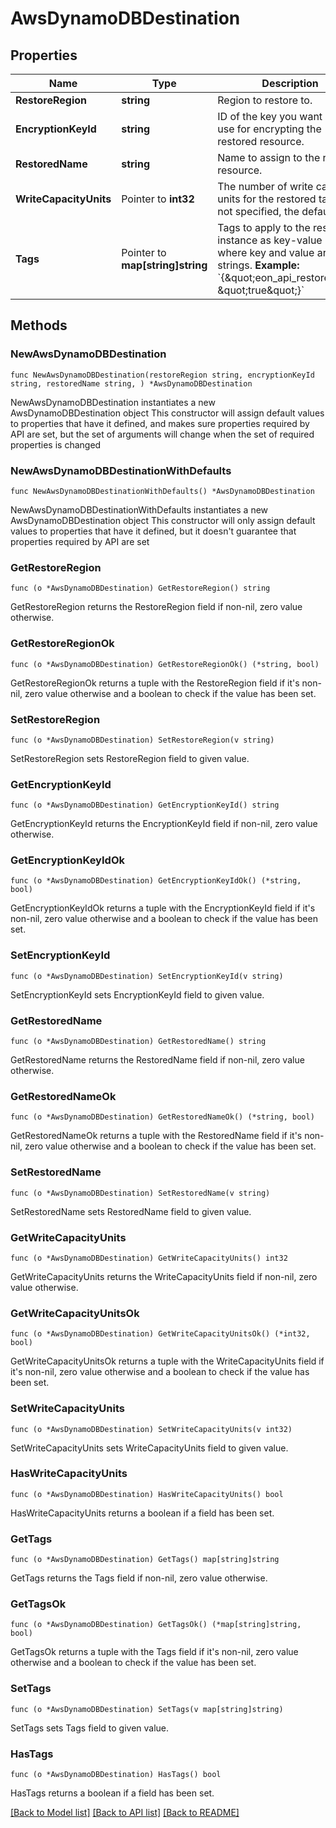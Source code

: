 # AwsDynamoDBDestination

## Properties

Name | Type | Description | Notes
------------ | ------------- | ------------- | -------------
**RestoreRegion** | **string** | Region to restore to. | 
**EncryptionKeyId** | **string** | ID of the key you want Eon to use for encrypting the restored resource. | 
**RestoredName** | **string** | Name to assign to the restored resource. | 
**WriteCapacityUnits** | Pointer to **int32** | The number of write capacity units for the restored table. If not specified, the default is 5. | [optional] 
**Tags** | Pointer to **map[string]string** | Tags to apply to the restored instance as key-value pairs, where key and value are both strings.  **Example:** &#x60;{\&quot;eon_api_restore\&quot;: \&quot;true\&quot;}&#x60;  | [optional] 

## Methods

### NewAwsDynamoDBDestination

`func NewAwsDynamoDBDestination(restoreRegion string, encryptionKeyId string, restoredName string, ) *AwsDynamoDBDestination`

NewAwsDynamoDBDestination instantiates a new AwsDynamoDBDestination object
This constructor will assign default values to properties that have it defined,
and makes sure properties required by API are set, but the set of arguments
will change when the set of required properties is changed

### NewAwsDynamoDBDestinationWithDefaults

`func NewAwsDynamoDBDestinationWithDefaults() *AwsDynamoDBDestination`

NewAwsDynamoDBDestinationWithDefaults instantiates a new AwsDynamoDBDestination object
This constructor will only assign default values to properties that have it defined,
but it doesn't guarantee that properties required by API are set

### GetRestoreRegion

`func (o *AwsDynamoDBDestination) GetRestoreRegion() string`

GetRestoreRegion returns the RestoreRegion field if non-nil, zero value otherwise.

### GetRestoreRegionOk

`func (o *AwsDynamoDBDestination) GetRestoreRegionOk() (*string, bool)`

GetRestoreRegionOk returns a tuple with the RestoreRegion field if it's non-nil, zero value otherwise
and a boolean to check if the value has been set.

### SetRestoreRegion

`func (o *AwsDynamoDBDestination) SetRestoreRegion(v string)`

SetRestoreRegion sets RestoreRegion field to given value.


### GetEncryptionKeyId

`func (o *AwsDynamoDBDestination) GetEncryptionKeyId() string`

GetEncryptionKeyId returns the EncryptionKeyId field if non-nil, zero value otherwise.

### GetEncryptionKeyIdOk

`func (o *AwsDynamoDBDestination) GetEncryptionKeyIdOk() (*string, bool)`

GetEncryptionKeyIdOk returns a tuple with the EncryptionKeyId field if it's non-nil, zero value otherwise
and a boolean to check if the value has been set.

### SetEncryptionKeyId

`func (o *AwsDynamoDBDestination) SetEncryptionKeyId(v string)`

SetEncryptionKeyId sets EncryptionKeyId field to given value.


### GetRestoredName

`func (o *AwsDynamoDBDestination) GetRestoredName() string`

GetRestoredName returns the RestoredName field if non-nil, zero value otherwise.

### GetRestoredNameOk

`func (o *AwsDynamoDBDestination) GetRestoredNameOk() (*string, bool)`

GetRestoredNameOk returns a tuple with the RestoredName field if it's non-nil, zero value otherwise
and a boolean to check if the value has been set.

### SetRestoredName

`func (o *AwsDynamoDBDestination) SetRestoredName(v string)`

SetRestoredName sets RestoredName field to given value.


### GetWriteCapacityUnits

`func (o *AwsDynamoDBDestination) GetWriteCapacityUnits() int32`

GetWriteCapacityUnits returns the WriteCapacityUnits field if non-nil, zero value otherwise.

### GetWriteCapacityUnitsOk

`func (o *AwsDynamoDBDestination) GetWriteCapacityUnitsOk() (*int32, bool)`

GetWriteCapacityUnitsOk returns a tuple with the WriteCapacityUnits field if it's non-nil, zero value otherwise
and a boolean to check if the value has been set.

### SetWriteCapacityUnits

`func (o *AwsDynamoDBDestination) SetWriteCapacityUnits(v int32)`

SetWriteCapacityUnits sets WriteCapacityUnits field to given value.

### HasWriteCapacityUnits

`func (o *AwsDynamoDBDestination) HasWriteCapacityUnits() bool`

HasWriteCapacityUnits returns a boolean if a field has been set.

### GetTags

`func (o *AwsDynamoDBDestination) GetTags() map[string]string`

GetTags returns the Tags field if non-nil, zero value otherwise.

### GetTagsOk

`func (o *AwsDynamoDBDestination) GetTagsOk() (*map[string]string, bool)`

GetTagsOk returns a tuple with the Tags field if it's non-nil, zero value otherwise
and a boolean to check if the value has been set.

### SetTags

`func (o *AwsDynamoDBDestination) SetTags(v map[string]string)`

SetTags sets Tags field to given value.

### HasTags

`func (o *AwsDynamoDBDestination) HasTags() bool`

HasTags returns a boolean if a field has been set.


[[Back to Model list]](../README.md#documentation-for-models) [[Back to API list]](../README.md#documentation-for-api-endpoints) [[Back to README]](../README.md)


